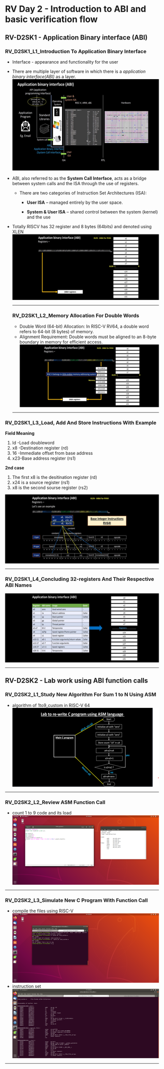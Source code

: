 # RV Day 2 - Introduction to ABI and basic verification flow
## RV-D2SK1 - Application Binary interface (ABI)
### RV_D2SK1_L1_Introduction To Application Binary Interface
 - Interface - appearance and functionality for the user 
 - There are multiple layer of software in which there is a *application binary interface(ABI)* as a layer.
   ![images/IMG-20250509-WA0020[1].jpg](https://github.com/yazhini-87/RISC-V-workshop-/blob/3e82864886096adfb7297973db42aa6cc5fe7160/images/IMG-20250509-WA0020%5B1%5D.jpg)
- ABI, also referred to as the **System Call Interface**, acts as a bridge between system calls and the ISA through the use of registers.
  - There are two categories of Instruction Set Architectures (ISA):
      - **User ISA** – managed entirely by the user space.

      - **System & User ISA** – shared control between the system (kernel) and the use
- Totally RISCV has 32 register and 8 bytes (64bits) and denoted using XLEN
   ![image](https://github.com/yazhini-87/RISC-V-workshop-/blob/421fe3970ffe91c7cc4905818e6d0b4946654f5e/images/IMG-20250509-WA0023%5B1%5D.jpg)
  

  ---

  ### RV_D2SK1_L2_Memory Allocation For Double Words
  - Double Word (64-bit) Allocation: In RISC-V RV64, a double word refers to 64-bit (8 bytes) of memory.
  - Alignment Requirement: Double words must be aligned to an 8-byte boundary in memory for efficient access.
    ![image](https://github.com/yazhini-87/RISC-V-workshop-/blob/421fe3970ffe91c7cc4905818e6d0b4946654f5e/images/IMG-20250509-WA0024%5B1%5D.jpg)

  ---
 ### RV_D2SK1_L3_Load, Add And Store Instructions With Example
**Field	Meaning**
1. ld -Load doubleword
2. x8	-Destination register (rd)
3. 16	-Immediate offset from base address
4. x23-Base address register (rs1)

**2nd case**
1. The first x8 is the desitination register (rd)
2. x24 is a source register (rs1)
3. x8 is the second sourse register (rs2)

![image](https://github.com/yazhini-87/RISC-V-workshop-/blob/421fe3970ffe91c7cc4905818e6d0b4946654f5e/images/IMG-20250509-WA0027%5B1%5D.jpg)

---

### RV_D2SK1_L4_Concluding 32-registers And Their Respective ABI Names
![i](https://github.com/yazhini-87/RISC-V-workshop-/blob/421fe3970ffe91c7cc4905818e6d0b4946654f5e/images/IMG-20250509-WA0028%5B1%5D.jpg)

---

## RV-D2SK2 - Lab work using ABI function calls
### RV_D2SK2_L1_Study New Algorithm For Sum 1 to N Using ASM
- algorithm of 1to9_custom in RISC-V 64
  ![image](https://github.com/yazhini-87/RISC-V-workshop-/blob/9d2667d4891e946a1053cd477b11dbc889a9fbf7/images/Screenshot%202025-05-09%20201427.png)

---
### RV_D2SK2_L2_Review ASM Function Call
 - count 1 to 9 code and its load
   ![m](https://github.com/yazhini-87/RISC-V-workshop-/blob/9d2667d4891e946a1053cd477b11dbc889a9fbf7/images/Screenshot%20from%202025-05-09%2019-53-07.png)

---
### RV_D2SK2_L3_Simulate New C Program With Function Call
 - compile the files using RISC-V
   ![m](https://github.com/yazhini-87/RISC-V-workshop-/blob/9d2667d4891e946a1053cd477b11dbc889a9fbf7/images/Screenshot%20from%202025-05-09%2019-53-18.png)
- instruction set
  ![m](https://github.com/yazhini-87/RISC-V-workshop-/blob/9d2667d4891e946a1053cd477b11dbc889a9fbf7/images/Screenshot%20from%202025-05-09%2020-04-16.png)

---


